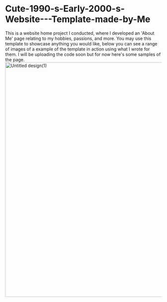 # Cute-1990-s-Early-2000-s-Website---Template-made-by-Me
This is a website home project I conducted, where I developed an 'About Me' page relating to my hobbies, passions, and more. You may use this template to showcase anything you would like, below you can see a range of images of a example of the template in action using what I wrote for them. I will be uploading the code soon but for now here's some samples of the page.
<img width="1403" height="752" alt="Untitled design(1)" src="https://github.com/user-attachments/assets/d8656f67-e84e-40cc-a474-e3fb781dcf2b" />

